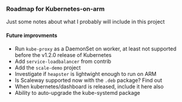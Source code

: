 ### Roadmap for Kubernetes-on-arm

Just some notes about what I probably will include in this project

#### Future improvments
 - Run `kube-proxy` as a DaemonSet on worker, at least not supported before the v1.2.0 release of Kubernetes
 - Add `service-loadbalancer` from contrib
 - Add the `scale-demo` project
 - Investigate if `heapster` is lightwight enough to run on ARM
 - Is Scaleway supported now with the `.deb` package? Find out
 - When kubernetes/dashboard is released, include it here also
 - Ability to auto-upgrade the kube-systemd package